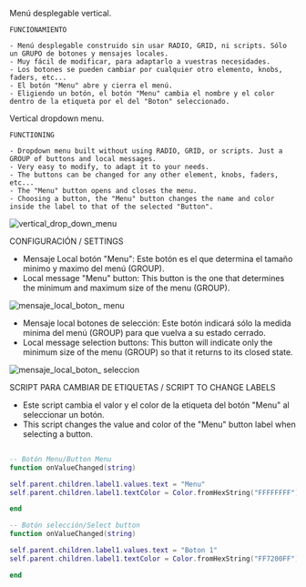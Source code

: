 Menú desplegable vertical.  
  
	FUNCIONAMIENTO  
	
	- Menú desplegable construido sin usar RADIO, GRID, ni scripts. Sólo un GRUPO de botones y mensajes locales.  
	- Muy fácil de modificar, para adaptarlo a vuestras necesidades. 
	- Los botones se pueden cambiar por cualquier otro elemento, knobs, faders, etc...
	- El botón "Menu" abre y cierra el menú.
	- Eligiendo un botón, el botón "Menu" cambia el nombre y el color dentro de la etiqueta por el del "Boton" seleccionado.  

Vertical dropdown menu.  
  
	FUNCTIONING  
	  
	- Dropdown menu built without using RADIO, GRID, or scripts. Just a GROUP of buttons and local messages.  
	- Very easy to modify, to adapt it to your needs. 
	- The buttons can be changed for any other element, knobs, faders, etc...
	- The "Menu" button opens and closes the menu.  
	- Choosing a button, the "Menu" button changes the name and color inside the label to that of the selected "Button". 

![vertical_drop_down_menu](https://user-images.githubusercontent.com/89609127/156233167-534847a7-5627-49b6-a652-a86896f8e05a.gif)  
  
CONFIGURACIÓN / SETTINGS
	  
- Mensaje Local botón "Menu": Este botón es el que determina el tamaño minimo y maximo del menú (GROUP).  
- Local message "Menu" button: This button is the one that determines the minimum and maximum size of the menu (GROUP).  
	
![mensaje_local_boton_ menu](https://user-images.githubusercontent.com/89609127/156240513-740e146e-bcc9-403d-aaa5-7a0d8f9d5569.png)  
  
- Mensaje local botones de selección: Este botón indicará sólo la medida minima del menú (GROUP) para que vuelva a su estado cerrado.  
- Local message selection buttons: This button will indicate only the minimum size of the menu (GROUP) so that it returns to its closed state.  
  
![mensaje_local_boton_ seleccion](https://user-images.githubusercontent.com/89609127/156242308-4353ffcb-1625-41b5-9c33-89c2a69bbb57.png)
  
SCRIPT PARA CAMBIAR DE ETIQUETAS / SCRIPT TO CHANGE LABELS  
  
- Este script cambia el valor y el color de la etiqueta del botón "Menu" al seleccionar un botón.  
- This script changes the value and color of the "Menu" button label when selecting a button.

```lua
    
-- Botón Menu/Button Menu
function onValueChanged(string)

self.parent.children.label1.values.text = "Menu"
self.parent.children.label1.textColor = Color.fromHexString("FFFFFFFF")

end

-- Botón selección/Select button
function onValueChanged(string)

self.parent.children.label1.values.text = "Boton 1"
self.parent.children.label1.textColor = Color.fromHexString("FF7200FF")

end
```
